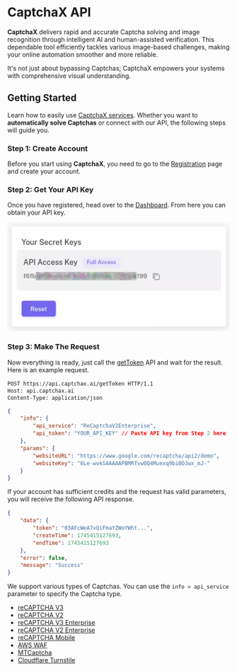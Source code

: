 # CaptchaX API

**CaptchaX** delivers rapid and accurate Captcha solving and image recognition through intelligent AI and human-assisted verification. This dependable tool efficiently tackles various image-based challenges, making your online automation smoother and more reliable.

It's not just about bypassing Captchas; CaptchaX empowers your systems with comprehensive visual understanding.

## Getting Started

Learn how to easily use [CaptchaX services](#). Whether you want to **automatically solve Captchas** or connect with our API, the following steps will guide you.

### Step 1: Create Account

Before you start using **CaptchaX**, you need to go to the [Registration](#) page and create your account.

### Step 2: Get Your API Key

Once you have registered, head over to the [Dashboard](#). From here you can obtain your API key.

![API key image](./images/api-key.webp)

### Step 3: Make The Request

Now everything is ready, just call the [getToken](#) API and wait for the result. Here is an example request.

```http {% title="HTTP Request" %}
POST https://api.captchax.ai/getToken HTTP/1.1
Host: api.captchax.ai
Content-Type: application/json
```

```json {% title="Request Payload" %}
{
    "info": {
        "api_service": "ReCaptchaV2Enterprise",
        "api_token": "YOUR_API_KEY" // Paste API key from Step 2 here
    },
    "params": {
        "websiteURL": "https://www.google.com/recaptcha/api2/demo",
        "websiteKey": "6Le-wvkSAAAAAPBMRTvw0Q4Muexq9bi0DJwx_mJ-"
    }
}
```

If your account has sufficient credits and the request has valid parameters, you will receive the following API response.

```json {% title="Response Payload" %}
{
    "data": {
        "token": "03AFcWeA7vQiFmaYZWoYWht...",
        "createTime": 1745415127693,
        "endTime": 1745415127693
    },
    "error": false,
    "message": "Success"
}
```

We support various types of Captchas. You can use the `info > api_service` parameter to specify the Captcha type.

-   [reCAPTCHA V3](/captcha-types/recaptcha-v3)
-   [reCAPTCHA V2](/captcha-types/recaptcha-v2)
-   [reCAPTCHA V3 Enterprise](/captcha-types/recaptcha-v3-enterprise)
-   [reCAPTCHA V2 Enterprise](/captcha-types/recaptcha-v2-enterprise)
-   [reCAPTCHA Mobile](/captcha-types/recaptcha-mobile)
-   [AWS WAF](/captcha-types/aws-waf)
-   [MTCaptcha](/captcha-types/mtcaptcha)
-   [Cloudflare Turnstile](/captcha-types/cloudflare-turnstile)
